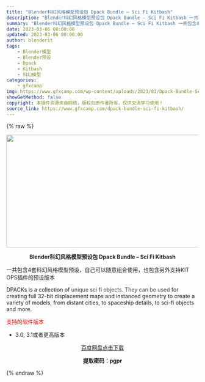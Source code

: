 ```yaml
---
title: "Blender科幻风格模型预设包 Dpack Bundle – Sci Fi Kitbash"
description: "Blender科幻风格模型预设包 Dpack Bundle – Sci Fi Kitbash 一共包含4套科幻风格模型预设，自己可以随意组合使用，也包含另外支持KIT OPS插件的预设版本..."
summary: "Blender科幻风格模型预设包 Dpack Bundle – Sci Fi Kitbash 一共包含4套科幻风格模型预设，自己可以随意组合使用，也包含另外支持KIT OPS插件的预设版本..."
date: 2023-03-06 00:00:00
updated: 2023-03-06 00:00:00
author: blenderit
tags: 
    - Blender模型
    - Blender预设
    - Dpack
    - Kitbash
    - 科幻模型
categories:
    - gfxcamp
img: https://www.gfxcamp.com/wp-content/uploads/2023/03/Dpack-Bundle-Sci-Fi-Kitbash.jpg
showGetMethod: false
copyright: 本插件资源来自网络，版权归原作者所有，仅供交流学习使用！
source_link: https://www.gfxcamp.com/dpack-bundle-sci-fi-kitbash/
---
```


{% raw %}
<div><p><img decoding="async" class="aligncenter size-full wp-image-110401" src="https://www.gfxcamp.com/wp-content/uploads/2023/03/Dpack-Bundle-Sci-Fi-Kitbash.jpg" data-src="https://www.gfxcamp.com/wp-content/uploads/2023/03/Dpack-Bundle-Sci-Fi-Kitbash.jpg" alt="" width="590" height="295" data-srcset="https://www.gfxcamp.com/wp-content/uploads/2023/03/Dpack-Bundle-Sci-Fi-Kitbash.jpg 590w, https://www.gfxcamp.com/wp-content/uploads/2023/03/Dpack-Bundle-Sci-Fi-Kitbash-150x75.jpg 150w" data-sizes="(max-width: 590px) 100vw, 590px"></p><p style="text-align: center;"><strong>Blender科幻风格模型预设包 Dpack Bundle – Sci Fi Kitbash</strong></p><p>一共包含4套科幻风格模型预设，自己可以随意组合使用，也包含另外支持KIT OPS插件的预设版本</p><p>DPACKs is a collection of <span style="color: #434343;">unique sci fi objects. They can be used </span>for creating full 32-bit displacement maps and instanced geometry to create a variety of models, from distant cities, to spaceship details, to sci-fi objects and more.</p><p><span style="color: #ff0000;">支持的软件版本</span></p><ul>
<li>3.0, 3.1或者更高版本</li>
</ul><p style="text-align: center;"><a class="maxbutton-3 maxbutton maxbutton-baidu" target="_blank" rel="noopener" href="https://pan.baidu.com/s/1sf6l6ceAmdEWP2dlbIjlSA?pwd=pgpr"><span class="mb-text">百度网盘点击下载</span></a></p><p style="text-align: center;"><strong>提取密码：pgpr</strong></p></div>
<div style="display: none">gfxcamp</div>
{% endraw %}